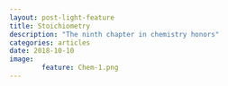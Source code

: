 ```yaml
---
layout: post-light-feature
title: Stoichiometry
description: "The ninth chapter in chemistry honors"
categories: articles
date: 2018-10-10
image:
        feature: Chem-1.png
---
```

